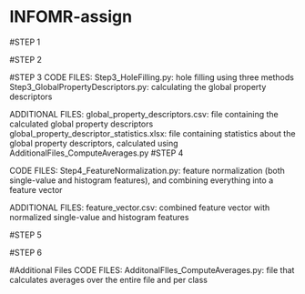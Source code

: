 # INFOMR-assign

#STEP 1

#STEP 2

#STEP 3
CODE FILES:
Step3_HoleFilling.py: hole filling using three methods
Step3_GlobalPropertyDescriptors.py: calculating the global property descriptors 

ADDITIONAL FILES: 
global_property_descriptors.csv: file containing the calculated global property descriptors
global_property_descriptor_statistics.xlsx: file containing statistics about the global property descriptors, calculated using AdditionalFiles_ComputeAverages.py 
#STEP 4

CODE FILES: 
Step4_FeatureNormalization.py: feature normalization (both single-value and histogram features), and combining everything into a feature vector

ADDITIONAL FILES:
feature_vector.csv: combined feature vector with normalized single-value and histogram features

#STEP 5

#STEP 6

#Additional Files
CODE FILES:
AdditonalFIles_ComputeAverages.py: file that calculates averages over the entire file and per class
